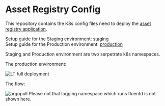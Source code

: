 # Asset Registry Config

This repository contains the K8s config files need to deploy the [asset registry application](https://github.com/linux-training-group-1/asset-registry).<br>

Setup guide for the Staging environment: [staging](/environments/staging/README.md)<br>
Setup guide for the Production environment: [production](/environments/production/README.md)

Staging and Production environment are two serpetrate k8s namespaces. 

The production environment: <br>

![LT full deployment](https://user-images.githubusercontent.com/32504465/149806430-d612c1d2-2621-42dc-b7cf-f0ff1da972e8.png)


The flow:

![argopull](https://user-images.githubusercontent.com/32504465/149806199-e1574998-607c-416b-94be-81f92135f40a.png)
Please not that logging namespace which runs fluentd is not shown here.
